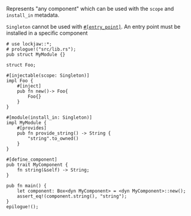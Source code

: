Represents "any component" which can be used with the `scope` and `install_in` metadata.

`Singleton` cannot be used with [`#[entry_point]`](entry_point). An entry point must be installed in
a specific component

```
# use lockjaw::*;
# prologue!("src/lib.rs");
pub struct MyModule {}

struct Foo;

#[injectable(scope: Singleton)]
impl Foo {
    #[inject]
    pub fn new()-> Foo{
        Foo{}
    }
}

#[module(install_in: Singleton)]
impl MyModule {
    #[provides]
    pub fn provide_string() -> String {
        "string".to_owned()
    }
}

#[define_component]
pub trait MyComponent {
    fn string(&self) -> String;
}

pub fn main() {
    let component: Box<dyn MyComponent> = <dyn MyComponent>::new();
    assert_eq!(component.string(), "string");
}
epilogue!();
```